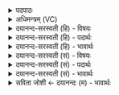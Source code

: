 <details><summary>पदपाठः</summary>

अग्ने॑। पव॑स्व। स्वपा॒ इति॑ सु॒ऽअपाः॑। अ॒स्मेऽइत्य॒स्मे। वर्चः॑ सु॒वीर्य्य॒मिति॑ सु॒ऽवीर्य्य॑म्। दध॑त्। र॒यिम्। मयि॑। पोष॑म्। उ॒प॒या॒मगृ॑हीत॒ इत्यु॑पया॒मऽगृ॑हीतः। अ॒सि॒। अ॒ग्नये॑। त्वा॒। वर्च॑से। ए॒षः। ते॒। योनिः॑। अ॒ग्नये॑। त्वा॒। वर्च॑से। अग्ने॑। व॒र्च॒स्वि॒न्। वर्च॑स्वान्। त्वम्। दे॒वेषु॑। असि॑। वर्च॑स्वान्। अ॒हम्। म॒नु॒ष्ये᳖षु। भू॒या॒स॒म्। ३८।
</details>

<details><summary>अधिमन्त्रम् (VC)</summary>

- राजादयो गृहपतयो देवताः
- वैखानस ऋषिः
- भुरिक् त्रिपाद् गायत्री, स्वराड् आर्ची अनुष्टुप्, भुरिग् आर्ची अनुष्टुप्
- गान्धारः, षड्जः
</details>

<details><summary>दयानन्द-सरस्वती (हि) - विषयः</summary>

फिर भी प्रकारान्तर से पूर्वोक्त विषय अगले मन्त्र में कहा है ॥
</details>

<details><summary>दयानन्द-सरस्वती (हि) - पदार्थः</summary>

पदार्थान्वयभाषाः -  हे (स्वपाः) उत्तम-उत्तम काम तथा (वर्चस्विन्) सुन्दर प्रकार से वेदाध्ययन करनेवाले (अग्ने) सभापति ! आप (अस्मे) हम लोगों के लिये (सुवीर्य्यम्) उत्तम पराक्रम (वर्चः) वेद का पढ़ना तथा (मयि) निरन्तर रक्षा करने योग्य अस्मदादि जन में (रयिम्) धन और (पोषम्) पुष्टि को (दधत्) धारण करते हुए (पवस्व) पवित्र हूजिए। (उपयामगृहीतः) राज्य-व्यवहार के लिये हम ने स्वीकार किये हुए (असि) आप हैं, (त्वा) तुझको (वर्चसे) उत्तम तेज, बल, पराक्रम के लिये (अग्नये) वा विज्ञानयुक्त परमेश्वर की प्राप्ति के लिये हम स्वीकार करते हैं। (ते) तुम्हारी (एषः) यह (योनिः) राजभूमि निवासस्थान है, (त्वा) तुझ को (वर्चसे) हम लोग अपने विद्या प्रकाश सब प्रकार सुख के लिये बार-बार प्रत्येक कामों में प्रार्थना करते हैं। हे तेजधारी सभापते राजन् ! जैसे (त्वम्) आप (देवेषु) उत्तम-उत्तम विद्वानों में (वर्चस्वान्) प्रशंसनीय विद्याध्ययन करनेवाले (असि) हैं, वैसे (अहम्) मैं (मनुष्येषु) विचारशील पुरुषों में आप के सदृश (भूयासम्) होऊँ ॥३८॥
</details>

<details><summary>दयानन्द-सरस्वती (हि) - भावार्थः</summary>

भावार्थभाषाः -  राजा आदि सभ्य जनों को उचित है कि सब मनुष्यों में उत्तम-उत्तम विद्या और अच्छे-अच्छे गुणों को बढ़ाते रहें, जिससे समस्त लोग श्रेष्ठ गुण और कर्म्म प्रचार करने में उत्तम होवें ॥३८॥
</details>

<details><summary>दयानन्द-सरस्वती (सं) - विषयः</summary>

पुनः प्रकारान्तरेण तदेवाह ॥
</details>

<details><summary>दयानन्द-सरस्वती (सं) - पदार्थः</summary>

पदार्थान्वयभाषाः -  हे स्वपा वर्चस्विन्नग्ने त्वमस्मे सुवीर्य्यं वर्चो मयि रयिं पोषं च दधत् सन् पवस्व। त्वमुपयामगृहीतोऽसि त्वां वर्चसे अग्नये वयं स्वीकुर्म्मः। ते तव एष योनिस्त्वा वर्चसेऽग्नये सम्प्रेरयामः। हे सभापते ! यथा त्वं देवेषु वर्चस्वानसि तथाहम्मनुष्येषु वर्चस्वान् भूयासम् ॥३८॥
</details>

<details><summary>दयानन्द-सरस्वती (सं) - भावार्थः</summary>

भावार्थभाषाः -  राजादिसभ्यजनानामिदमुचितमस्ति मनुष्येषु सर्वाः सद्विद्याः सद्गुणांश्च वर्द्धयेयुर्यतस्सर्वे श्रेष्ठगुणकर्मप्रचारेषूत्तमा भूयासुरिति ॥३८॥
</details>

<details><summary>सविता जोशी ← दयानन्दः (म) - भावार्थः</summary>

भावार्थभाषाः -  राजा इत्यादी सभ्य माणसांनी सर्व माणसांमध्ये उत्तमोत्तम विद्या व उत्तम गुण वृद्धिंगत करावेत. ज्यामुळे सर्व लोकांनी श्रेष्ठ गुण कर्माचा प्रचार करावा.
</details>